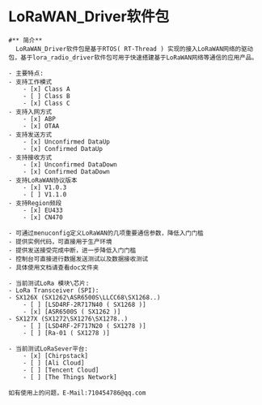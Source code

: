 # LoRaWAN_Driver软件包
	#** 简介**
	  LoRaWAN_Driver软件包是基于RTOS( RT-Thread ) 实现的接入LoRaWAN网络的驱动包，基于lora_radio_driver软件包可用于快速搭建基于LoRaWAN网络等通信的应用产品。

	- 主要特点:
	- 支持工作模式
		- [x] Class A
		- [ ] Class B
		- [x] Class C
	- 支持入网方式
		- [x] ABP
		- [x] OTAA
	- 支持发送方式
		- [x] Unconfirmed DataUp
		- [x] Confirmed DataUp
	- 支持接收方式
		- [x] Unconfirmed DataDown
		- [x] Confirmed DataDown
	- 支持LoRaWAN协议版本
		- [x] V1.0.3
		- [ ] V1.1.0
	- 支持Region频段
		- [x] EU433
		- [x] CN470

	- 可通过menuconfig定义LoRaWAN的几项重要通信参数，降低入门门槛
	- 提供实例代码，可直接用于生产环境
	- 提供发送接受完成中断，进一步降低入门门槛
	- 控制台可直接进行数据发送测试以及数据接收测试
	- 具体使用文档请查看doc文件夹

	- 当前测试LoRa 模块\芯片:
	- LoRa Transceiver (SPI):
	- SX126X (SX1262\ASR6500S\LLCC68\SX1268..)
		- [ ] [LSD4RF-2R717N40 ( SX1268 )]
		- [x] [ASR6500S ( SX1262 )]
	- SX127X (SX1272\SX1276\SX1278..)
		- [ ] [LSD4RF-2F717N20 ( SX1278 )]
		- [ ] [Ra-01 ( SX1278 )]

	- 当前测试LoRaSever平台:
		- [x] [Chirpstack]
		- [ ] [Ali Cloud]
		- [ ] [Tencent Cloud]
		- [ ] [The Things Network]
		
	如有使用上的问题，E-Mail:710454786@qq.com
